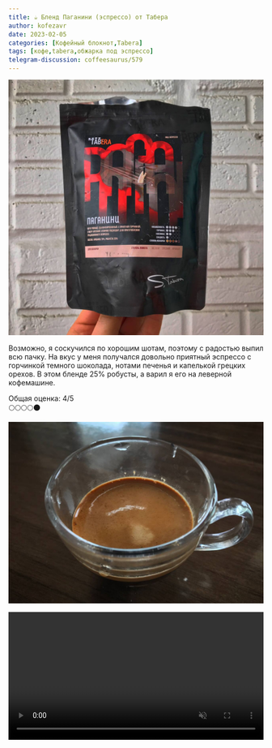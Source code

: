 ```yaml
---
title: ☕️ Бленд Паганини (эспрессо) от Табера
author: kofezavr
date: 2023-02-05
categories: [Кофейный блокнот,Tabera]
tags: [кофе,tabera,обжарка под эспрессо]
telegram-discussion: coffeesaurus/579
--- 
```

![Бленд Паганини (эспрессо) от Табера](/assets/img/posts/23/02/paganini.jpg)

Возможно, я соскучился по хорошим шотам, поэтому с радостью выпил всю пачку. На вкус у меня получался довольно приятный эспрессо с горчинкой темного шоколада, нотами печенья и капелькой грецких орехов. В этом бленде 25% робусты, а варил я его на леверной кофемашине. 

Общая оценка: 4/5 <br>
🌕🌕🌕🌕🌑

![Бленд Паганини (эспрессо) от Табера](/assets/img/posts/23/02/shot.jpg)

<video width="100%" preload="auto" muted controls>
    <source src="/assets/img/posts/23/02/shot.mmov" type="video/mp4"/>
</video>